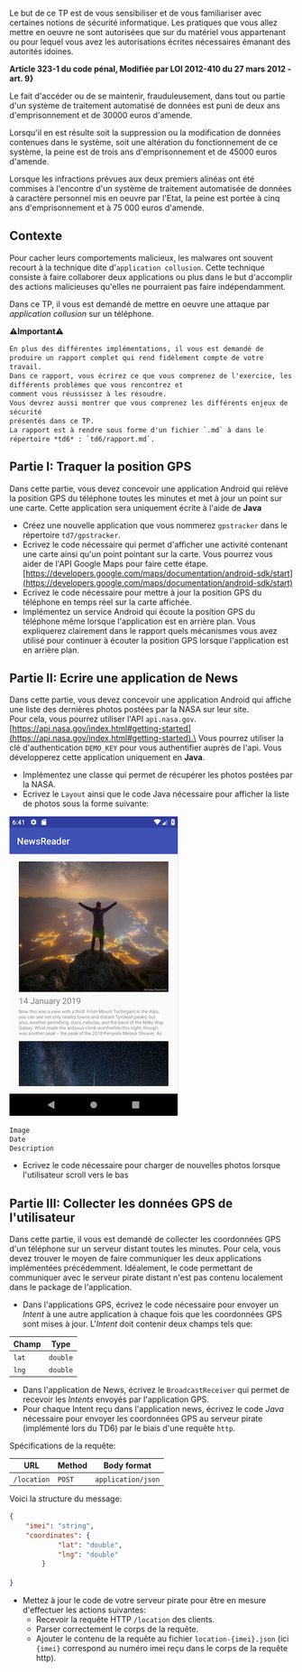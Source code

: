 Le but de ce TP est de vous sensibiliser et de vous familiariser avec certaines notions de sécurité informatique.
Les pratiques que vous allez mettre en oeuvre ne sont autorisées que sur du matériel vous appartenant ou pour lequel
vous avez les autorisations écrites nécessaires émanant des autorités idoines.

**Article 323-1 du code pénal, Modifiée par LOI 2012-410 du 27 mars 2012 - art. 9}**

Le fait d'accéder ou de se maintenir, frauduleusement, dans tout ou partie d'un système de traitement automatisé de données est puni de deux ans d'emprisonnement et de 30000 euros d'amende.

Lorsqu'il en est résulte soit la suppression ou la modification de données contenues dans le système, soit une altération du fonctionnement de ce système, la peine est de trois ans d'emprisonnement et de 45000 euros d'amende.

Lorsque les infractions prévues aux deux premiers alinéas ont été commises à l'encontre d'un système de traitement automatisée de données à caractère personnel mis en oeuvre par l'Etat, la peine est portée à cinq ans d'emprisonnement et à 75 000 euros d'amende.


## Contexte

Pour cacher leurs comportements malicieux, les malwares ont souvent recourt à la technique dite d'`application collusion`.
Cette technique consiste à faire collaborer deux applications ou plus dans le but d'accomplir des actions malicieuses
qu'elles ne pourraient pas faire indépendamment.

Dans ce TP, il vous est demandé de mettre en oeuvre une attaque par *application collusion* sur un téléphone.


️⚠️**Important**️⚠️
```
En plus des différentes implémentations, il vous est demandé de produire un rapport complet qui rend fidèlement compte de votre travail.
Dans ce rapport, vous écrirez ce que vous comprenez de l'exercice, les différents problèmes que vous rencontrez et 
comment vous réussissez à les résoudre.
Vous devrez aussi montrer que vous comprenez les différents enjeux de sécurité 
présentés dans ce TP.
La rapport est à rendre sous forme d'un fichier `.md` à dans le répertoire *td6* : `td6/rapport.md`.
```

## Partie I: Traquer la position GPS

Dans cette partie, vous devez concevoir une application Android qui relève la position GPS du téléphone toutes les 
minutes et met à jour un point sur une carte.
Cette application sera uniquement écrite à l'aide de **Java**

* Créez une nouvelle application que vous nommerez `gpstracker` dans le répertoire `td7/gpstracker`.
* Ecrivez le code nécessaire qui permet d'afficher une activité contenant une carte ainsi qu'un point pointant sur la carte.
Vous pourrez vous aider de l'API Google Maps pour faire cette étape. [https://developers.google.com/maps/documentation/android-sdk/start](https://developers.google.com/maps/documentation/android-sdk/start)
* Ecrivez le code nécessaire pour mettre à jour la position GPS du téléphone en temps réel sur la carte affichée.
* Implémentez un service Android qui écoute la position GPS du téléphone même lorsque l'application est en arrière plan.
Vous expliquerez clairement dans le rapport quels mécanismes vous avez utilisé pour continuer à écouter la position
GPS lorsque l'application est en arrière plan.

## Partie II: Ecrire une application de News

Dans cette partie, vous devez concevoir une application Android qui affiche une liste des dernières photos postées par 
la NASA sur leur site.\
Pour cela, vous pourrez utiliser l'API `api.nasa.gov`. [https://api.nasa.gov/index.html#getting-started](https://api.nasa.gov/index.html#getting-started).\
Vous pourrez utiliser la clé d'authentication `DEMO_KEY` pour vous authentifier auprès de l'api.
Vous développerez cette application uniquement en **Java**.

* Implémentez une classe qui permet de récupérer les photos postées par la NASA.
* Ecrivez le `Layout` ainsi que le code Java nécessaire pour afficher la liste de photos sous la forme suivante:

![](nasa_layout.png) 
```
Image
Date
Description
```

* Ecrivez le code nécessaire pour charger de nouvelles photos lorsque l'utilisateur scroll vers le bas


## Partie III: Collecter les données GPS de l'utilisateur

Dans cette partie, il vous est demandé de collecter les coordonnées GPS d'un téléphone sur un serveur distant toutes les 
minutes.
Pour cela, vous devez trouver le moyen de faire communiquer les deux applications implémentées précédemment.
Idéalement, le code permettant de communiquer avec le serveur pirate distant n'est pas contenu localement dans le 
package de l'application.

* Dans l'applications GPS, écrivez le code nécessaire pour envoyer un *Intent* à une autre application à chaque fois 
que les coordonnées GPS sont mises à jour. L'*Intent* doit contenir deux champs tels que:

| Champ         | Type          |
| ------------- | ------------- |
| `lat`         | `double`      |
| `lng`         | `double`      |

* Dans l'application de News, écrivez le `BroadcastReceiver` qui permet de recevoir les *Intents* envoyés par l'application
GPS.
* Pour chaque Intent reçu dans l'application news, écrivez le code *Java* nécessaire pour envoyer les coordonnées GPS au 
serveur pirate (implémenté lors du TD6) par le biais d'une requête `http`.

Spécifications de la requête:

| URL           | Method        | Body format        |
| ------------- | ------------- | ------------------ |
| `/location`   | `POST`        | `application/json` |

Voici la structure du message:
```json
{
	"imei": "string",
	"coordinates": {
			"lat": "double",
			"lng": "double"
		}
	
}
```
* Mettez à jour le code de votre serveur pirate pour être en mesure d'effectuer les actions suivantes:
	- Recevoir la requête HTTP `/location` des clients.
	- Parser correctement le corps de la requête.
	- Ajouter le contenu de la requête au fichier `location-{imei}.json` (ici `{imei}` correspond au numéro imei reçu
	dans le corps de la requête http).


